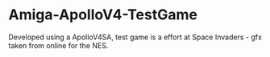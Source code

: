 # Amiga-ApolloV4-TestGame
Developed using a ApolloV4SA, test game is a effort at Space Invaders - gfx taken from online for the NES.
